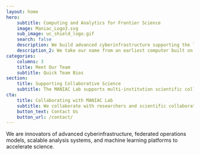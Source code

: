 ```yaml
---
layout: home
hero:
    subtitle: Computing and Analytics for Frontier Science
    image: Maniac_Logo3.svg
    sub_image: uc_shield_logo.gif
    search: false
    description: We build advanced cyberinfrastructure supporting the largest scientific instruments probing the most fundumental questions of nature.
    description_2: We take our name from an earliest computer built on campus, the Maniac III (Mathematical Analyzer Numerical Integrator and Computer Model III).  MANIAC III was a second-generation electronic computer (i.e., using solid state electronics rather than vacuum tubes), built in 1961 for use at the Institute for Computer Research at the University of Chicago.
categories:
    columns: 3
    title: Meet Our Team
    subtitle: Quick Team Bios
section:
    title: Supporting Collaborative Science
    subtitle: The MANIAC Lab supports multi-institution scientific collaborations through innovation of intelligent data delivery services, machine learning platforms, data analytics and high throughput computation.
cta:
    title: Collaborating with MANIAC Lab
    subtitle: We collaborate with researchers and scientific collaborations at every scale. 
    button_text: Contact Us   
    button_url: /contact/  
---
```


We are innovators of advanced cyberinfrastructure, federated operations models, scalable analysis systems, and machine learning platforms to accelerate science.